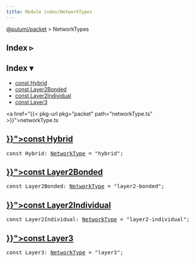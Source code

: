 ```yaml
---
title: Module index/NetworkTypes
---
```


<!-- WARNING: this page was generated by a tool. Do not edit it by hand. -->
<!-- To change it, please see https://github.com/pulumi/docs/tree/master/tools/tscdocgen. -->

<a href="../">@pulumi/packet</a> &gt; NetworkTypes

<div class="toggleVisible">
<div class="collapsed">
<h2 class="pdoc-module-header toggleButton" title="Click to show Index">Index ▹</h2>
</div>
<div class="expanded">
<h2 class="pdoc-module-header toggleButton" title="Click to hide Index">Index ▾</h2>
<div class="pdoc-module-contents">
<ul>
<li><a href="#Hybrid">const Hybrid</a></li>
<li><a href="#Layer2Bonded">const Layer2Bonded</a></li>
<li><a href="#Layer2Individual">const Layer2Individual</a></li>
<li><a href="#Layer3">const Layer3</a></li>
</ul>

<a href="{{< pkg-url pkg="packet" path="networkType.ts" >}}">networkType.ts</a> 
</div>
</div>
</div>


<h2 class="pdoc-module-header" id="Hybrid">
<a class="pdoc-member-name" href="{{< pkg-url pkg="packet" path="networkType.ts#L17" >}}">const <b>Hybrid</b></a>
</h2>
<div class="pdoc-module-contents">
<pre class="highlight"><span class='kd'>const</span> Hybrid: <a href='#NetworkType'>NetworkType</a> = <span class='s2'>&#34;hybrid&#34;</span>;</pre>
</div>
<h2 class="pdoc-module-header" id="Layer2Bonded">
<a class="pdoc-member-name" href="{{< pkg-url pkg="packet" path="networkType.ts#L19" >}}">const <b>Layer2Bonded</b></a>
</h2>
<div class="pdoc-module-contents">
<pre class="highlight"><span class='kd'>const</span> Layer2Bonded: <a href='#NetworkType'>NetworkType</a> = <span class='s2'>&#34;layer2-bonded&#34;</span>;</pre>
</div>
<h2 class="pdoc-module-header" id="Layer2Individual">
<a class="pdoc-member-name" href="{{< pkg-url pkg="packet" path="networkType.ts#L18" >}}">const <b>Layer2Individual</b></a>
</h2>
<div class="pdoc-module-contents">
<pre class="highlight"><span class='kd'>const</span> Layer2Individual: <a href='#NetworkType'>NetworkType</a> = <span class='s2'>&#34;layer2-individual&#34;</span>;</pre>
</div>
<h2 class="pdoc-module-header" id="Layer3">
<a class="pdoc-member-name" href="{{< pkg-url pkg="packet" path="networkType.ts#L16" >}}">const <b>Layer3</b></a>
</h2>
<div class="pdoc-module-contents">
<pre class="highlight"><span class='kd'>const</span> Layer3: <a href='#NetworkType'>NetworkType</a> = <span class='s2'>&#34;layer3&#34;</span>;</pre>
</div>
